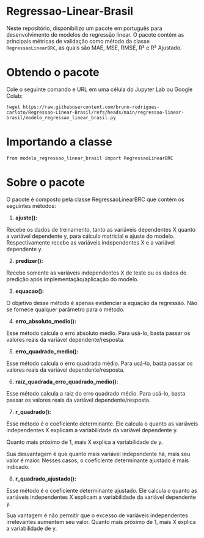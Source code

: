 # Regressao-Linear-Brasil
Neste repositório, disponibilizo um pacote em português para desenvolvimento de modelos de regressão linear. O pacote contém as principais métricas de validação como método da classe `RegressaoLinearBRC`, as quais são MAE, MSE, RMSE, R² e R² Ajustado.

# Obtendo o pacote
Cole o seguinte comando e URL em uma célula do Jupyter Lab ou Google Colab:

`!wget https://raw.githubusercontent.com/bruno-rodrigues-carloto/Regressao-Linear-Brasil/refs/heads/main/regressao-linear-brasil/modelo_regressao_linear_brasil.py`

# Importando a classe
`from modelo_regressao_linear_brasil import RegressaoLinearBRC`

# Sobre o pacote
O pacote é composto pela classe RegressaoLinearBRC que contém os seguintes métodos:

1. **ajuste():**

Recebe os dados de treinamento, tanto as variáveis dependentes X quanto a variável dependente y, para cálculo matricial e ajuste do modelo.
Respectivamente recebe as variáveis independentes X e a variável dependente y.

2. **predizer():**

Recebe somente as variáveis independentes X de teste ou os dados de predição após implementação/aplicação do modelo.

3. **equacao():**

O objetivo desse método é apenas evidenciar a equação da regressão.
Não se fornece qualquer parâmetro para o método.

4. **erro_absoluto_medio():**

Esse método calcula o erro absoluto médio.
Para usá-lo, basta passar os valores reais da variável dependente/resposta.

5. **erro_quadrado_medio():**

Esse método calcula o erro quadrado médio.
Para usá-lo, basta passar os valores reais da variável dependente/resposta.

6. **raiz_quadrada_erro_quadrado_medio():**

Esse método calcula a raiz do erro quadrado médio.
Para usá-lo, basta passar os valores reais da variável dependente/resposta.

7. **r_quadrado():**

Esse método é o coeficiente determinante. Ele calcula o quanto as variáveis independentes X explicam a variabilidade da variável dependente y.

Quanto mais próximo de 1, mais X explica a variabilidade de y.

Sua desvantagem é que quanto mais variável independente há, mais seu valor é maior. 
Nesses casos, o coeficiente determinante ajustado é mais indicado.

8. **r_quadrado_ajustado():**

Esse método é o coeficiente determinante ajustado. Ele calcula o quanto as variáveis independentes X explicam a variabilidade da variável dependente y.

Sua vantagem é não permitir que o excesso de variáveis independentes irrelevantes aumentem seu valor.
Quanto mais próximo de 1, mais X explica a variabilidade de y.
